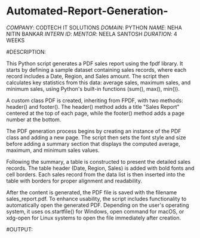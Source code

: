 # Automated-Report-Generation-
*COMPANY*: CODTECH IT SOLUTIONS 
*DOMAIN*: PYTHON 
*NAME*: NEHA NITIN BANKAR 
*INTERN ID*: 
*MENTOR*: NEELA SANTOSH
*DURATION*: 4 WEEKS 

#DESCRIPTION:

This Python script generates a PDF sales report using the fpdf library. It starts by defining a sample dataset containing sales records, where each record includes a Date, Region, and Sales amount. The script then calculates key statistics from this data: average sales, maximum sales, and minimum sales, using Python's built-in functions (sum(), max(), min()).

A custom class PDF is created, inheriting from FPDF, with two methods: header() and footer(). The header() method adds a title "Sales Report" centered at the top of each page, while the footer() method adds a page number at the bottom.

The PDF generation process begins by creating an instance of the PDF class and adding a new page. The script then sets the font style and size before adding a summary section that displays the computed average, maximum, and minimum sales values.

Following the summary, a table is constructed to present the detailed sales records. The table header (Date, Region, Sales) is added with bold fonts and cell borders. Each sales record from the data list is then inserted into the table with borders for proper alignment and readability.

After the content is generated, the PDF file is saved with the filename sales_report.pdf. To enhance usability, the script includes functionality to automatically open the generated PDF. Depending on the user's operating system, it uses os.startfile() for Windows, open command for macOS, or xdg-open for Linux systems to open the file immediately after creation.

#OUTPUT:






